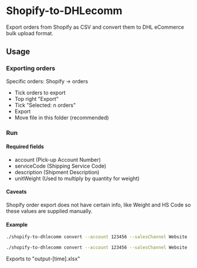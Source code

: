 # Shopify-to-DHLecomm

Export orders from Shopify as CSV and convert them to DHL eCommerce bulk upload format.

## Usage
### Exporting orders
Specific orders:
Shopify -> orders
- Tick orders to export
- Top right "Export"
- Tick "Selected: n orders"
- Export
- Move file in this folder (recommended)

### Run

#### Required fields
- account (Pick-up Account Number)
- serviceCode (Shipping Service Code)
- description (Shipment Description)
- unitWeight (Used to multiply by quantity for weight)

#### Caveats
Shopify order export does not have certain info, like Weight and HS Code so these values are supplied manually.

#### Example
```sh
./shopify-to-dhlecomm convert --account 123456 --salesChannel Website --serviceCode PLT --originCountry SG --unitWeight 20 --description "Clothes"  --incoterm DDP "your order exports.csv" ".\Sample Template\DHLeC AP Portal upload file_1.0_en.xlsx"
```

```sh
./shopify-to-dhlecomm convert --account 123456 --salesChannel Website --serviceCode PLT --originCountry SG --unitWeight 20 --description "Clothes"  --incoterm DDP ".\orders_export.csv" ".\Sample Template\DHLeC AP Portal upload file_1.0_en.xlsx"
```

Exports to "output-[time].xlsx"